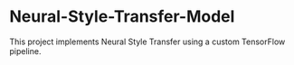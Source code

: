 # Neural-Style-Transfer-Model
This project implements Neural Style Transfer using a custom TensorFlow pipeline.
